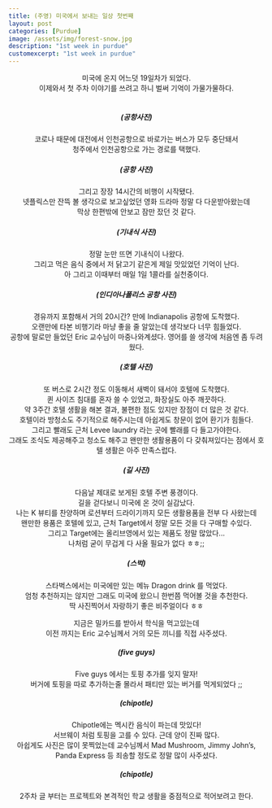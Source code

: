 ```yaml
---
title: (주영) 미국에서 보내는 일상 첫번째
layout: post
categories: [Purdue]
image: /assets/img/forest-snow.jpg
description: "1st week in purdue"
customexcerpt: "1st week in purdue"
---
```


<center> 미국에 온지 어느덧 19일차가 되었다. </br>
이제와서 첫 주차 이야기를 쓰려고 하니 벌써 기억이 가물가물하다. </br></br>

<!-- ![GitHub Logo](/assets/img/airplane.jpg) </br></br> -->

##### (공항사진)

코로나 때문에 대전에서 인천공항으로 바로가는 버스가 모두 중단돼서</br>
청주에서 인천공항으로 가는 경로를 택했다. </br>

##### (공항 사진)

그리고 장장 14시간의 비행이 시작됐다.</br>
넷플릭스만 잔뜩 볼 생각으로 보고싶었던 영화 드라마 정말 다 다운받아왔는데</br>
막상 한편밖에 안보고 잠만 잤던 것 같다.</br>

##### (기내식 사진)

정말 눈만 뜨면 기내식이 나왔다.</br>
그리고 먹은 음식 중에서 저 닭고기 같은게 제일 맛있었던 기억이 난다.</br>
아 그리고 이때부터 매일 1일 1콜라를 실천중이다.</br>

##### (인디아나폴리스 공항 사진)

경유까지 포함해서 거의 20시간? 만에 Indianapolis 공항에 도착했다.</br>
오랜만에 타본 비행기라 마냥 좋을 줄 알았는데 생각보다 너무 힘들었다.</br>
공항에 말로만 들었던 Eric 교수님이 마중나와계셨다. 영어를 쓸 생각에 처음엔 좀 두려웠다.

##### (호텔 사진)

또 버스로 2시간 정도 이동해서 새벽이 돼서야 호텔에 도착했다.</br>
퀸 사이즈 침대를 혼자 쓸 수 있었고, 화장실도 아주 깨끗하다.</br>
약 3주간 호텔 생활을 해본 결과, 불편한 점도 있지만 장점이 더 많은 것 같다.</br>
호텔이라 방청소도 주기적으로 해주시는데 아쉽게도 창문이 없어 환기가 힘들다.</br>
그리고 빨래도 근처 Levee laundry 라는 곳에 빨래를 다 들고가야한다.</br>
그래도 조식도 제공해주고 청소도 해주고 왠만한 생활용품이 다 갖춰져있다는 점에서 호텔 생활은 아주 만족스럽다.</br>

##### (길 사진)

다음날 제대로 보게된 호텔 주변 풍경이다.</br>
길을 걷다보니 미국에 온 것이 실감났다.</br>
나는 K 뷰티를 찬양하며 로션부터 드라이기까지 모든 생활용품을 전부 다 사왔는데</br>
왠만한 용품은 호텔에 있고, 근처 Target에서 정말 모든 것을 다 구매할 수있다.</br>
그리고 Target에는 올리브영에서 있는 제품도 정말 많았다...</br>
나처럼 굳이 무겁게 다 사올 필요가 없다 ㅎㅎ;;</br>

##### (스벅)

스타벅스에서는 미국에만 있는 메뉴 Dragon drink 를 먹었다.</br>
엄청 추천하지는 않지만 그래도 미국에 왔으니 한번쯤 먹어볼 것을 추천한다.</br>
딱 사진찍어서 자랑하기 좋은 비주얼이다 ㅎㅎ</br>

지금은 밀카드를 받아서 학식을 먹고있는데</br>
이전 까지는 Eric 교수님께서 거의 모든 끼니를 직접 사주셨다.</br>

##### (five guys)

Five guys 에서는 토핑 추가를 잊지 말자!</br>
버거에 토핑을 따로 추가하는줄 몰라서 패티만 있는 버거를 먹게되었다 ;;

##### (chipotle)

Chipotle에는 멕시칸 음식이 파는데 맛있다!</br>
서브웨이 처럼 토핑을 고를 수 있다. 근데 양이 진짜 많다.</br>
아쉽게도 사진은 많이 못찍었는데 교수님께서 Mad Mushroom, Jimmy John’s, Panda Express 등 죄송할 정도로 정말 많이 사주셨다.</br>

##### (chipotle)

2주차 글 부터는 프로젝트와 본격적인 학교 생활을 중점적으로 적어보려고 한다.

 </center>
